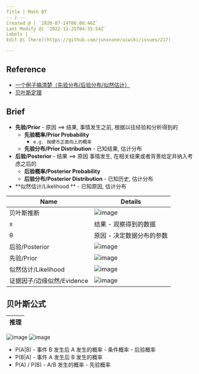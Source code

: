 ```yaml
---
Title | Math BT
-- | --
Created @ | `2020-07-14T06:08:46Z`
Last Modify @| `2022-12-25T04:35:54Z`
Labels | ``
Edit @| [here](https://github.com/junxnone/aiwiki/issues/217)

---
```

## Reference
- [一个例子搞清楚（先验分布/后验分布/似然估计）](https://blog.csdn.net/qq_23947237/article/details/78265026)
- [贝叶斯定理](https://blog.csdn.net/qq_41529692/article/details/84105315)

## Brief

- **先验/Prior** - 原因 ==> 结果, 事情发生之前, 根据以往经验和分析得到的
  - **先验概率/Prior Probability**
    - `e.g. 抛硬币正面向上的概率`
  - **先验分布/Prior Distribution** - 已知结果, 估计分布
- **后验/Posterior** - 结果 ==> 原因 事情发生, 在相关结果或者背景给定并纳入考虑之后的
  - **后验概率/Posterior Probability**
  - **后验分布/Posterior Distribution** - 已知历史, 估计分布
- **似然估计/Likelihood ** - 已知原因, 估计分布

Name | Details
-- | --
贝叶斯推断 | ![image](https://user-images.githubusercontent.com/2216970/112805871-be819180-90a8-11eb-92ba-bf688842fd79.png)
x |  结果 - 观察得到的数据
θ | 原因 - 决定数据分布的参数
后验/Posterior | ![image](https://user-images.githubusercontent.com/2216970/112806034-ec66d600-90a8-11eb-8fd0-3353767d2923.png)
先验/Prior | ![image](https://user-images.githubusercontent.com/2216970/112806042-eec93000-90a8-11eb-8664-a374e26fd27f.png)
似然估计/Likelihood | ![image](https://user-images.githubusercontent.com/2216970/112806053-f1c42080-90a8-11eb-8a9e-c1eeb4af4512.png)
证据因子/边缘似然/Evidence | ![image](https://user-images.githubusercontent.com/2216970/112806058-f4267a80-90a8-11eb-857c-e9113cec67c4.png)

## 贝叶斯公式

推理 | 
-- | 
![image](https://user-images.githubusercontent.com/2216970/87391783-f362bc80-c5dd-11ea-9e27-f33ccbab2125.png)
![image](https://user-images.githubusercontent.com/2216970/87391784-f65dad00-c5dd-11ea-91ac-0b4b5d0506fd.png)


- P(A|B) - 事件 B 发生后 A 发生的概率 - 条件概率 - 后验概率
- P(B|A) - 事件 A 发生后 B 发生的概率
- P(A) / P(B) - A/B 发生的概率 - 先验概率



